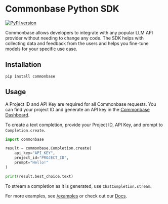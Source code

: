 # Commonbase Python SDK

[![PyPI version](https://badge.fury.io/py/commonbase.svg)](https://badge.fury.io/py/commonbase)

Commonbase allows developers to integrate with any popular LLM API provider
without needing to change any code. The SDK helps with collecting data and
feedback from the users and helps you fine-tune models for your specific use
case.

## Installation

```
pip install commonbase
```

## Usage

A Project ID and API Key are required for all Commonbase requests. You can find
your project ID and generate an API key in the
[Commonbase Dashboard](https://commonbase.com/).

To create a text completion, provide your Project ID, API Key, and prompt to
`Completion.create`.

```py
import commonbase

result = commonbase.Completion.create(
    api_key="API_KEY",
    project_id="PROJECT_ID",
    prompt="Hello!"
)

print(result.best_choice.text)
```

To stream a completion as it is generated, use `ChatCompletion.stream`.

For more examples, see
[/examples](https://github.com/commonbaseapp/commonbase-python/tree/main/examples)
or check out our [Docs](https://docs.commonbase.com/quickstart/python).

